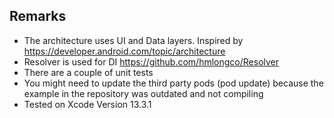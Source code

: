 
## Remarks 

- The architecture uses UI and Data layers. Inspired by https://developer.android.com/topic/architecture
- Resolver is used for DI https://github.com/hmlongco/Resolver
- There are a couple of unit tests
- You might need to update the third party pods (pod update) because the example in the repository was outdated and not compiling
- Tested on Xcode Version 13.3.1


